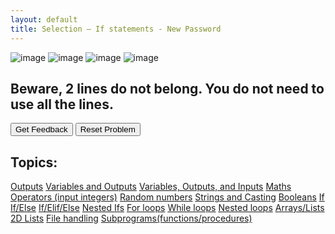 ```yaml
---
layout: default
title: Selection – If statements - New Password 
---
```



![image](https://user-images.githubusercontent.com/68385109/226180749-f01b4b38-8889-4bb5-95c7-26b6abcd5ed6.png)
![image](https://user-images.githubusercontent.com/68385109/226180861-817e2057-64fe-407d-9201-b866f127e66d.png)
![image](https://user-images.githubusercontent.com/68385109/226180893-cf825cc3-c0e1-48d3-80ee-625e8e79b6c7.png)
![image](https://user-images.githubusercontent.com/68385109/226180916-8c274c49-4b7d-4add-add9-209c1e67cec7.png)

<h2> Beware, 2 lines do not belong. You do not need to use all the lines.</h2>
<div id="0-sortableTrash" class="sortable-code"></div> 
<div id="0-sortable" class="sortable-code"></div> 
<div style="clear:both;"></div> 
<p> 
    <input id="0-feedbackLink" value="Get Feedback" type="button" /> 
    <input id="0-newInstanceLink" value="Reset Problem" type="button" /> 
</p> 
<script type="text/javascript"> 
(function(){
  var initial = "newPassword = input(&quot;Enter your new password: &quot;)\n" +
    "if (len(newPassword) &lt; 7):\n" +
    "  print(&quot;That is too short! &quot;)\n" +
    "if (len(newPassword) &gt; 15):\n" +
    "    print(&quot;That is too long! &quot;)\n" +
    "iF (newPassword &lt; 7): #distractor\n" +
    "if {len[newPassword} &gt; 15]: #distractor";
  var parsonsPuzzle = new ParsonsWidget({
    "sortableId": "0-sortable",
    "max_wrong_lines": 2,
    "grader": ParsonsWidget._graders.LineBasedGrader,
    "exec_limit": 2500,
    "can_indent": true,
    "x_indent": 50,
    "lang": "en",
    "show_feedback": true,
    "trashId": "0-sortableTrash"
  });
  parsonsPuzzle.init(initial);
  parsonsPuzzle.shuffleLines();
  $("#0-newInstanceLink").click(function(event){ 
      event.preventDefault(); 
      parsonsPuzzle.shuffleLines(); 
  }); 
  $("#0-feedbackLink").click(function(event){ 
      event.preventDefault(); 
      parsonsPuzzle.getFeedback(); 
  }); 
})(); 
</script>
 
## Topics:
[Outputs](./Outputs.html)
[Variables and Outputs](./Variables.html)
[Variables, Outputs, and Inputs](./Inputs.html)
[Maths Operators (input integers)](./Maths.html)
[Random numbers](./Random.html)
[Strings and Casting](./Casting.html)
[Booleans](./Booleans.html)
[If](./If.html)
[If/Else](./Else.html)
[If/Elif/Else](./Elif.html)
[Nested Ifs](./NestedIf.html)
[For loops](./For.html)
[While loops](./While.html)
[Nested loops](./NestedLoops.html)
[Arrays/Lists](./Arrays.html)
[2D Lists](./2D.html)
[File handling](./Files.html)
[Subprograms(functions/procedures)](./Subprograms.html)
